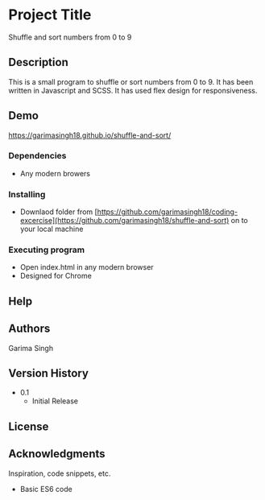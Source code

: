 # Project Title

Shuffle and sort numbers from 0 to 9

## Description

This is a small program to shuffle or sort numbers from 0 to 9. 
It has been written in Javascript and SCSS.
It has used flex design for responsiveness. 

## Demo
https://garimasingh18.github.io/shuffle-and-sort/

### Dependencies

* Any modern browers

### Installing

* Downlaod folder from [https://github.com/garimasingh18/coding-excercise](https://github.com/garimasingh18/shuffle-and-sort) on to your local machine

### Executing program

* Open index.html in any modern browser
* Designed for Chrome

## Help


## Authors

Garima Singh

## Version History

* 0.1
    * Initial Release

## License


## Acknowledgments

Inspiration, code snippets, etc.
* Basic ES6 code
